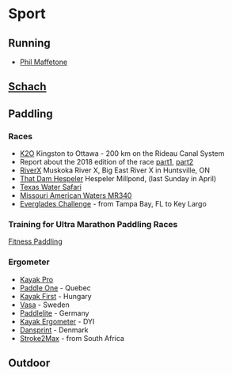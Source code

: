 # Sport

## Running

* [Phil Maffetone]

[Phil Maffetone]: https://philmaffetone.com

## [Schach](chess.md)

## Paddling

### Races

* [K2O] Kingston to Ottawa - 200 km on the Rideau Canal System
* Report about the 2018 edition of the race [part1](K2O/2018-report-part1.md), [part2](K2O/2018-report-part2.md)
* [RiverX] Muskoka River X, Big East River X in Huntsville, ON
* [That Dam Hespeler] Hespeler Millpond, (last Sunday in April)
* [Texas Water Safari]
* [Missouri American Waters MR340]
* [Everglades Challenge] - from Tampa Bay, FL to Key Largo

[K2O]: http://kingston2ottawa.ca
[RiverX]: http://muskokariverx.com
[That Dam Hespeler]: http://damhespeler.com
[Yukon River Quest]: https://www.yukonriverquest.com/
[Missouri American Waters MR340]: https://rivermiles.com/mr340/
[Texas Water Safari]: http://www.texaswatersafari.org/
[Everglades Challenge]: http://www.watertribe.com/events/evergladeschallenge/

### Training for Ultra Marathon Paddling Races

[Fitness Paddling](http://race.fit2paddle.com/carter-johnson-on-training-for-ultra-marathon-paddling-races/)

### Ergometer

* [Kayak Pro]
* [Paddle One] - Quebec
* [Kayak First] - Hungary
* [Vasa] - Sweden
* [Paddlelite] - Germany
* [Kayak Ergometer] - DYI
* [Dansprint] - Denmark
* [Stroke2Max] - from South Africa

[Kayak Pro]: http://www.kayakpro.com
[Paddle One]: http://www.paddleone.com
[Kayak First]: http://www.kayakfirst.com
[Vasa]: https://vasatrainer.com/product/kayak-ergometer-kayaking-ergo/
[Paddlelite]: http://www.paddlelite.de
[Kayak Ergometer]: https://www.kayakergometer.com/
[Dansprint]: http://www.dansprint.com/sys/site-2.html
[Stroke2Max]: http://stroke2max.com/

## Outdoor

